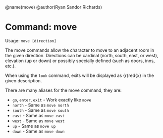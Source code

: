 @name(move)
@author(Ryan Sandor Richards)

# Command: move
Usage: `move [direction]`

The move commands allow the character to move to an adjacent room in the given
direction. Directions can be cardinal (north, south, east, or west), elevation
(up or down) or possibly specially defined (such as doors, inns, etc.).

When using the `look` command, exits will be displayed as {r}red{x} in the given
description.

There are many aliases for the move command, they are:

* `go`, `enter`, `exit` - Work exactly like `move`
* `north` - Same as `move north`
* `south` - Same as `move south`
* `east` - Same as `move east`
* `west` - Same as `move west`
* `up` - Same as `move up`
* `down` - Same as `move down`
